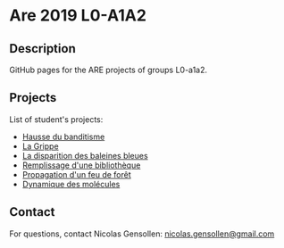 # Are 2019 L0-A1A2

## Description

GitHub pages for the ARE projects of groups L0-a1a2.

## Projects

List of student's projects:

- [Hausse du banditisme](https://are2019-l0-a1a2.github.io/hausse_banditisme/)
- [La Grippe](https://are2019-l0-a1a2.github.io/ARE-la-Grippe/)
- [La disparition des baleines bleues](https://are2019-l0-a1a2.github.io/Les-baleines-bleues/)
- [Remplissage d'une bibliothèque](https://are2019-l0-a1a2.github.io/Remplissage_bibliotheque/)
- [Propagation d'un feu de forêt](https://are2019-l0-a1a2.github.io/propagation-feu-de-foret/)
- [Dynamique des molécules](https://are2019-l0-a1a2.github.io/ARE_MOLECULES/)

## Contact

For questions, contact Nicolas Gensollen: nicolas.gensollen@gmail.com
